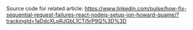 Source code for related article: https://www.linkedin.com/pulse/how-fix-sequential-request-failures-react-nodejs-setup-jon-howard-quame/?trackingId=1aDdcXLpRJGbL1CTi5rP9Q%3D%3D
